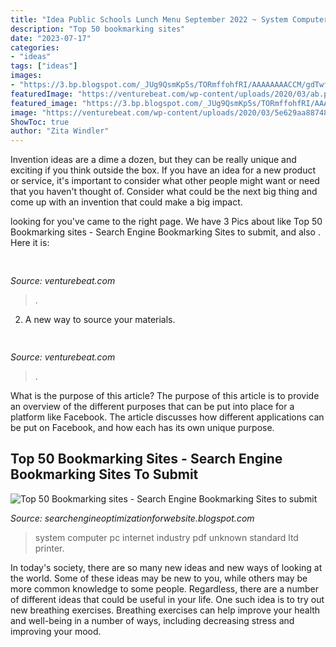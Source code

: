 ```yaml
---
title: "Idea Public Schools Lunch Menu September 2022 ~ System Computer Pc Internet Industry Pdf Unknown Standard Ltd Printer"
description: "Top 50 bookmarking sites"
date: "2023-07-17"
categories:
- "ideas"
tags: ["ideas"]
images:
- "https://3.bp.blogspot.com/_JUg9QsmKp5s/TORmffohfRI/AAAAAAAACCM/gdTwfHw5WLY/s000/ico_twitter.png"
featuredImage: "https://venturebeat.com/wp-content/uploads/2020/03/ab.png"
featured_image: "https://3.bp.blogspot.com/_JUg9QsmKp5s/TORmffohfRI/AAAAAAAACCM/gdTwfHw5WLY/s000/ico_twitter.png"
image: "https://venturebeat.com/wp-content/uploads/2020/03/5e629aa88748623b8740ab86_Actions-1.png"
ShowToc: true
author: "Zita Windler"
---
```



Invention ideas are a dime a dozen, but they can be really unique and exciting if you think outside the box. If you have an idea for a new product or service, it's important to consider what other people might want or need that you haven't thought of. Consider what could be the next big thing and come up with an invention that could make a big impact.

	

		
looking for  you've came to the right page. We have 3 Pics about  like Top 50 Bookmarking sites - Search Engine Bookmarking Sites to submit,  and also . Here it is:
		
    
## 

<img loading=lazy src="https://venturebeat.com/wp-content/uploads/2020/03/5e629aa88748623b8740ab86_Actions-1.png" onerror="this.onerror=null;this.src='https://tse1.mm.bing.net/th?id=OIP.DMC9krUQRQOCF8VaLaaaogHaJN&amp;pid=15.1';" alt="">

_Source: venturebeat.com_

>. 

	

2. A new way to source your materials.

    
## 

<img loading=lazy src="https://venturebeat.com/wp-content/uploads/2020/03/ab.png" onerror="this.onerror=null;this.src='https://tse2.mm.bing.net/th?id=OIP.AKx8wjrYWUxVeIVAsY_I9QHaE8&amp;pid=15.1';" alt="">

_Source: venturebeat.com_

>. 

	

What is the purpose of this article?
The purpose of this article is to provide an overview of the different purposes that can be put into place for a platform like Facebook. The article discusses how different applications can be put on Facebook, and how each has its own unique purpose.

    
## Top 50 Bookmarking Sites - Search Engine Bookmarking Sites To Submit

<img loading=lazy src="https://3.bp.blogspot.com/_JUg9QsmKp5s/TORmffohfRI/AAAAAAAACCM/gdTwfHw5WLY/s000/ico_twitter.png" onerror="this.onerror=null;this.src='https://tse3.mm.bing.net/th?id=OIP.p3Av-pZNXaXBjGnpsj7-RgAAAA&amp;pid=15.1';" alt="Top 50 Bookmarking sites - Search Engine Bookmarking Sites to submit">

_Source: searchengineoptimizationforwebsite.blogspot.com_

>system computer pc internet industry pdf unknown standard ltd printer. 

	

In today's society, there are so many new ideas and new ways of looking at the world. Some of these ideas may be new to you, while others may be more common knowledge to some people. Regardless, there are a number of different ideas that could be useful in your life. One such idea is to try out new breathing exercises. Breathing exercises can help improve your health and well-being in a number of ways, including decreasing stress and improving your mood.

